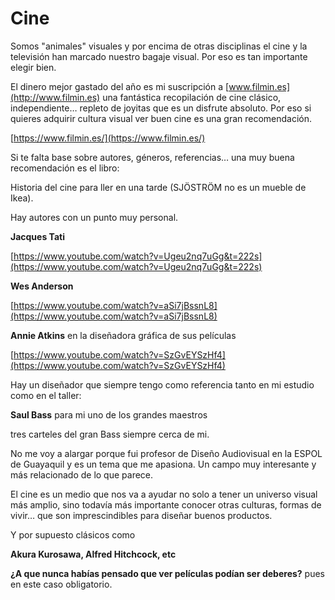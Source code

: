 # Cine

Somos "animales" visuales y por encima de otras disciplinas el cine y la televisión han marcado nuestro bagaje visual. Por eso es tan importante elegir bien.

El dinero mejor gastado del año es mi suscripción a [www.filmin.es](http://www.filmin.es) una fantástica recopilación de cine clásico, independiente… repleto de joyitas que es un disfrute absoluto. Por eso si quieres adquirir cultura visual ver buen cine es una gran recomendación.

[https://www.filmin.es/](https://www.filmin.es/)

Si te falta base sobre autores, géneros, referencias… una muy buena recomendación es el libro:

Historia del cine para ller en una tarde \(SJÖSTRÖM no es un mueble de Ikea\).

Hay autores con un punto muy personal.

**Jacques Tati**

[https://www.youtube.com/watch?v=Ugeu2nq7uGg&t=222s](https://www.youtube.com/watch?v=Ugeu2nq7uGg&t=222s)

**Wes Anderson**

[https://www.youtube.com/watch?v=aSi7jBssnL8](https://www.youtube.com/watch?v=aSi7jBssnL8)

**Annie Atkins** en la diseñadora gráfica de sus películas

[https://www.youtube.com/watch?v=SzGvEYSzHf4](https://www.youtube.com/watch?v=SzGvEYSzHf4)

Hay un diseñador que siempre tengo como referencia tanto en mi estudio como en el taller:

**Saul Bass** para mi uno de los grandes maestros

tres carteles del gran Bass siempre cerca de mi.

No me voy a alargar porque fui profesor de Diseño Audiovisual en la ESPOL de Guayaquil y es un tema que me apasiona. Un campo muy interesante y más relacionado de lo que parece.

El cine es un medio que nos va a ayudar no solo a tener un universo visual más amplio, sino todavía más importante conocer otras culturas, formas de vivir… que son imprescindibles para diseñar buenos productos.

Y por supuesto clásicos como

**Akura Kurosawa, Alfred Hitchcock, etc**

**¿A que nunca habías pensado que ver películas podían ser deberes?** pues en este caso obligatorio.

